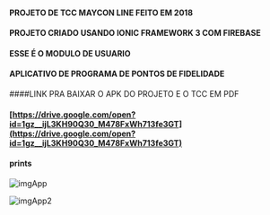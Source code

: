 

#### PROJETO DE TCC MAYCON LINE FEITO EM 2018

#### PROJETO CRIADO USANDO IONIC FRAMEWORK 3 COM FIREBASE 
#### ESSE É O MODULO DE USUARIO
#### APLICATIVO DE PROGRAMA DE PONTOS DE FIDELIDADE

####LINK PRA BAIXAR O APK DO PROJETO E O TCC EM PDF
#### [https://drive.google.com/open?id=1gz__ijL3KH90Q30_M478FxWh713fe3GT](https://drive.google.com/open?id=1gz__ijL3KH90Q30_M478FxWh713fe3GT)

#### prints

![imgApp](https://user-images.githubusercontent.com/38052474/71936790-381e1e80-3189-11ea-9d85-9b2fb39d489c.jpg)

![imgApp2](https://user-images.githubusercontent.com/38052474/71936805-42401d00-3189-11ea-99f6-863b8911fc39.jpg)



